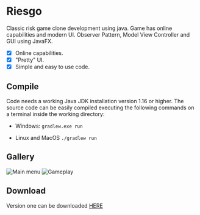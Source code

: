 # Riesgo
Classic risk game clone development using java. Game has online capabilities and modern UI. Observer Pattern, Model View Controller and GUI using JavaFX.

- [x] Online capabilities.
- [x] "Pretty" UI.
- [x] Simple and easy to use code.

## Compile
Code needs a working Java JDK installation version 1.16 or higher. The source code can be easily compiled executing the following commands on a terminal inside the working directory:

- Windows:
  `gradlew.exe run`

- Linux and MacOS
  `./gradlew run`

## Gallery
![Main menu](https://i.imgur.com/MhvNU6B.png)
![Gameplay](https://i.imgur.com/9aaCjI7.png)

## Download
Version one can be downloaded [HERE](https://github.com/Sw-Evolution/22E05/releases/download/v0.0.1/dist.zip)